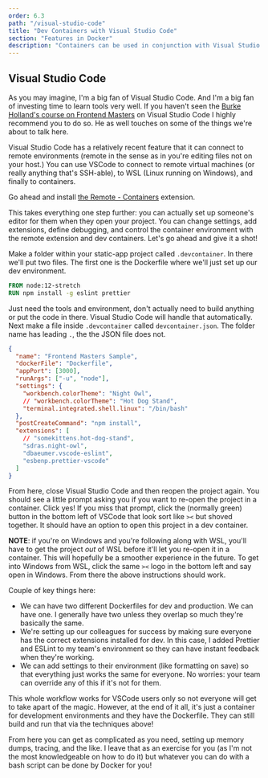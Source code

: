 ```yaml
---
order: 6.3
path: "/visual-studio-code"
title: "Dev Containers with Visual Studio Code"
section: "Features in Docker"
description: "Containers can be used in conjunction with Visual Studio Code to automatically set up development environments for yourself and other developers working on the project. Brian shows how to set up dev containers specifically for Visual Studio Code."
---
```


## Visual Studio Code

As you may imagine, I'm a big fan of Visual Studio Code. And I'm a big fan of investing time to learn tools very well. If you haven't seen the [Burke Holland's course on Frontend Masters][burke] on Visual Studio Code I highly recommend you to do so. He as well touches on some of the things we're about to talk here.

Visual Studio Code has a relatively recent feature that it can connect to remote environments (remote in the sense as in you're editing files not on your host.) You can use VSCode to connect to remote virtual machines (or really anything that's SSH-able), to WSL (Linux running on Windows), and finally to containers.

Go ahead and install [the Remote - Containers][remote] extension.

This takes everything one step further: you can actually set up someone's editor for them when they open your project. You can change settings, add extensions, define debugging, and control the container environment with the remote extension and dev containers. Let's go ahead and give it a shot!

Make a folder within your static-app project called `.devcontainer`. In there we'll put two files. The first one is the Dockerfile where we'll just set up our dev environment.

```Dockerfile
FROM node:12-stretch
RUN npm install -g eslint prettier
```

Just need the tools and environment, don't actually need to build anything or put the code in there. Visual Studio Code will handle that automatically. Next make a file inside `.devcontainer` called `devcontainer.json`. The folder name has leading `.`, the the JSON file does not.

```json
{
  "name": "Frontend Masters Sample",
  "dockerFile": "Dockerfile",
  "appPort": [3000],
  "runArgs": ["-u", "node"],
  "settings": {
    "workbench.colorTheme": "Night Owl",
    // "workbench.colorTheme": "Hot Dog Stand",
    "terminal.integrated.shell.linux": "/bin/bash"
  },
  "postCreateCommand": "npm install",
  "extensions": [
    // "somekittens.hot-dog-stand",
    "sdras.night-owl",
    "dbaeumer.vscode-eslint",
    "esbenp.prettier-vscode"
  ]
}
```

From here, close Visual Studio Code and then reopen the project again. You should see a little prompt asking you if you want to re-open the project in a container. Click yes! If you miss that prompt, click the (normally green) button in the bottom left of VSCode that look sort like `><` but shoved together. It should have an option to open this project in a dev container.

**NOTE**: if you're on Windows and you're following along with WSL, you'll have to get the project _out_ of WSL before it'll let you re-open it in a container. This will hopefully be a smoother experience in the future. To get into Windows from WSL, click the same `><` logo in the bottom left and say open in Windows. From there the above instructions should work.

Couple of key things here:

- We can have two different Dockerfiles for dev and production. We can have one. I generally have two unless they overlap so much they're basically the same.
- We're setting up our colleagues for success by making sure everyone has the correct extensions installed for dev. In this case, I added Prettier and ESLint to my team's environment so they can have instant feedback when they're working.
- We can add settings to their environment (like formatting on save) so that everything just works the same for everyone. No worries: your team can override any of this if it's not for them.

This whole workflow works for VSCode users only so not everyone will get to take apart of the magic. However, at the end of it all, it's just a container for development environments and they have the Dockerfile. They can still build and run that via the techniques above!

From here you can get as complicated as you need, setting up memory dumps, tracing, and the like. I leave that as an exercise for you (as I'm not the most knowledgeable on how to do it) but whatever you can do with a bash script can be done by Docker for you!

[remote]: https://marketplace.visualstudio.com/items?itemName=ms-vscode-remote.remote-containers
[burke]: https://frontendmasters.com/workshops/visual-studio-code/
